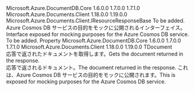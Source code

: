 <Type Name="IDocumentResponse&lt;TDocument&gt;" FullName="Microsoft.Azure.Documents.Client.IDocumentResponse&lt;TDocument&gt;">
  <TypeSignature Language="C#" Value="public interface IDocumentResponse&lt;TDocument&gt; : Microsoft.Azure.Documents.Client.IResourceResponseBase" />
  <TypeSignature Language="ILAsm" Value=".class public interface auto ansi abstract IDocumentResponse`1&lt;TDocument&gt; implements class Microsoft.Azure.Documents.Client.IResourceResponseBase" />
  <TypeSignature Language="DocId" Value="T:Microsoft.Azure.Documents.Client.IDocumentResponse`1" />
  <TypeSignature Language="VB.NET" Value="Public Interface IDocumentResponse(Of TDocument)&#xA;Implements IResourceResponseBase" />
  <TypeSignature Language="F#" Value="type IDocumentResponse&lt;'Document&gt; = interface&#xA;    interface IResourceResponseBase" />
  <AssemblyInfo>
    <AssemblyName>Microsoft.Azure.DocumentDB.Core</AssemblyName>
    <AssemblyVersion>1.6.0.0</AssemblyVersion>
    <AssemblyVersion>1.7.0.0</AssemblyVersion>
    <AssemblyVersion>1.7.1.0</AssemblyVersion>
  </AssemblyInfo>
  <AssemblyInfo>
    <AssemblyName>Microsoft.Azure.Documents.Client</AssemblyName>
    <AssemblyVersion>1.18.0.0</AssemblyVersion>
    <AssemblyVersion>1.19.0.0</AssemblyVersion>
  </AssemblyInfo>
  <TypeParameters>
    <TypeParameter Name="TDocument" />
  </TypeParameters>
  <Interfaces>
    <Interface>
      <InterfaceName>Microsoft.Azure.Documents.Client.IResourceResponseBase</InterfaceName>
    </Interface>
  </Interfaces>
  <Docs>
    <typeparam name="TDocument">To be added.</typeparam>
    <summary>
            <span data-ttu-id="cf1e1-101">Azure Cosmos DB サービスの目的をモックに公開されるインターフェイス。</span><span class="sxs-lookup"><span data-stu-id="cf1e1-101">Interface exposed for mocking purposes for the Azure Cosmos DB service.</span></span>
            </summary>
    <remarks>To be added.</remarks>
  </Docs>
  <Members>
    <Member MemberName="Document">
      <MemberSignature Language="C#" Value="public TDocument Document { get; }" />
      <MemberSignature Language="ILAsm" Value=".property instance !TDocument Document" />
      <MemberSignature Language="DocId" Value="P:Microsoft.Azure.Documents.Client.IDocumentResponse`1.Document" />
      <MemberSignature Language="VB.NET" Value="Public ReadOnly Property Document As TDocument" />
      <MemberSignature Language="F#" Value="member this.Document : 'Document" Usage="Microsoft.Azure.Documents.Client.IDocumentResponse&lt;'Document&gt;.Document" />
      <MemberType>Property</MemberType>
      <AssemblyInfo>
        <AssemblyName>Microsoft.Azure.DocumentDB.Core</AssemblyName>
        <AssemblyVersion>1.6.0.0</AssemblyVersion>
        <AssemblyVersion>1.7.0.0</AssemblyVersion>
        <AssemblyVersion>1.7.1.0</AssemblyVersion>
      </AssemblyInfo>
      <AssemblyInfo>
        <AssemblyName>Microsoft.Azure.Documents.Client</AssemblyName>
        <AssemblyVersion>1.18.0.0</AssemblyVersion>
        <AssemblyVersion>1.19.0.0</AssemblyVersion>
      </AssemblyInfo>
      <ReturnValue>
        <ReturnType>TDocument</ReturnType>
      </ReturnValue>
      <Docs>
        <summary>
            <span data-ttu-id="cf1e1-102">応答で返されたドキュメントを取得します。</span><span class="sxs-lookup"><span data-stu-id="cf1e1-102">Gets the document returned in the response.</span></span>
            </summary>
        <value>
            <span data-ttu-id="cf1e1-103">応答で返されるドキュメント。</span><span class="sxs-lookup"><span data-stu-id="cf1e1-103">The document returned in the response.</span></span>
            </value>
        <remarks>
            <span data-ttu-id="cf1e1-104">これは、Azure Cosmos DB サービスの目的をモックに公開されます。</span><span class="sxs-lookup"><span data-stu-id="cf1e1-104">This is exposed for mocking purposes for the Azure Cosmos DB service.</span></span>
            </remarks>
      </Docs>
    </Member>
  </Members>
</Type>